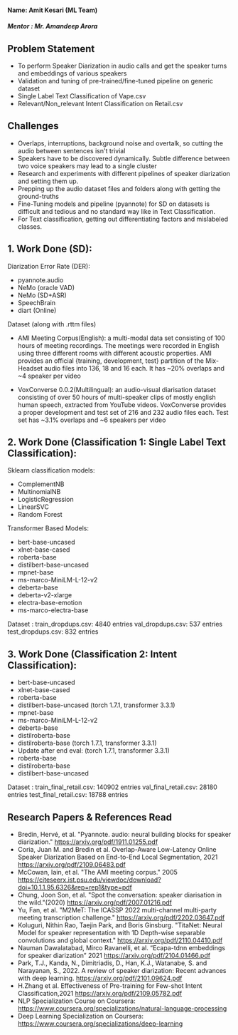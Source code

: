 #### Name: Amit Kesari (ML Team)
##### Mentor : Mr. Amandeep Arora

## Problem Statement
- To perform Speaker Diarization in audio calls and get the speaker turns and embeddings of various speakers
- Validation and tuning of pre-trained/fine-tuned pipeline on generic dataset
- Single Label Text Classification of Vape.csv
- Relevant/Non_relevant Intent Classification on Retail.csv

## Challenges
- Overlaps, interruptions, background noise and overtalk, so cutting the audio between sentences isn't trivial
- Speakers have to be discovered dynamically. Subtle difference between two voice speakers may lead to a single cluster
- Research and experiments with different pipelines of speaker diarization and setting them up. 
- Prepping up the audio dataset files and folders along with getting the ground-truths
- Fine-Tuning models and pipeline (pyannote) for SD on datasets is difficult and tedious and no standard way like in Text Classification.
- For Text classification, getting out differentiating factors and mislabeled classes.

## 1. Work Done (SD):
Diarization Error Rate (DER):
- pyannote.audio
- NeMo (oracle VAD)
- NeMo (SD+ASR)
- SpeechBrain
- diart (Online)


Dataset (along with .rttm files)
- AMI Meeting Corpus(English): a multi-modal data set consisting of 100 hours of meeting recordings. The meetings were recorded in English using three different rooms with different acoustic properties. AMI provides an official {training, development, test} partition of the Mix-Headset audio files into 136, 18 and 16 each. It has ~20% overlaps and ~4 speaker per video

- VoxConverse 0.0.2(Multilingual): an audio-visual diarisation dataset consisting of over 50 hours of multi-speaker clips of mostly english human speech, extracted from YouTube videos. VoxConverse provides a proper development and test set of 216 and 232 audio files each. Test set has ~3.1% overlaps and ~6 speakers per video


## 2. Work Done (Classification 1: Single Label Text Classification):
Sklearn classification models:
- ComplementNB
- MultinomialNB
- LogisticRegression
- LinearSVC
- Random Forest

Transformer Based Models:
- bert-base-uncased
- xlnet-base-cased
- roberta-base
- distilbert-base-uncased
- mpnet-base
- ms-marco-MiniLM-L-12-v2
- deberta-base
- deberta-v2-xlarge
- electra-base-emotion
- ms-marco-electra-base

Dataset :
train_dropdups.csv: 4840 entries
val_dropdups.csv: 537 entries
test_dropdups.csv: 832 entries

## 3. Work Done (Classification 2: Intent Classification):
- bert-base-uncased
- xlnet-base-cased
- roberta-base
- distilbert-base-uncased (torch 1.7.1, transformer 3.3.1)
- mpnet-base
- ms-marco-MiniLM-L-12-v2
- deberta-base
- distilroberta-base
- distilroberta-base (torch 1.7.1, transformer 3.3.1)
- Update after end eval: (torch 1.7.1, transformer 3.3.1)
- roberta-base
- distilroberta-base
- distilbert-base-uncased

Dataset :
train_final_retail.csv: 140902 entries
val_final_retail.csv: 28180 entries
test_final_retail.csv: 18788 entries

## Research Papers & References Read
- Bredin, Hervé, et al. "Pyannote. audio: neural building blocks for speaker diarization." https://arxiv.org/pdf/1911.01255.pdf  
- Coria, Juan M. and Bredin et al. Overlap-Aware Low-Latency Online Speaker Diarization Based on End-to-End Local Segmentation, 2021 https://arxiv.org/pdf/2109.06483.pdf 
- McCowan, Iain, et al. "The AMI meeting corpus." 2005 https://citeseerx.ist.psu.edu/viewdoc/download?doi=10.1.1.95.6326&rep=rep1&type=pdf 
- Chung, Joon Son, et al. "Spot the conversation: speaker diarisation in the wild."(2020) https://arxiv.org/pdf/2007.01216.pdf 
- Yu, Fan, et al. "M2MeT: The ICASSP 2022 multi-channel multi-party meeting transcription challenge." https://arxiv.org/pdf/2202.03647.pdf 
- Koluguri, Nithin Rao, Taejin Park, and Boris Ginsburg. "TitaNet: Neural Model for speaker representation with 1D Depth-wise separable convolutions and global context." https://arxiv.org/pdf/2110.04410.pdf 
- Nauman Dawalatabad, Mirco Ravanelli, et al. “Ecapa-tdnn embeddings for speaker diarization” 2021 https://arxiv.org/pdf/2104.01466.pdf 
- Park, T.J., Kanda, N., Dimitriadis, D., Han, K.J., Watanabe, S. and Narayanan, S., 2022. A review of speaker diarization: Recent advances with deep learning. https://arxiv.org/pdf/2101.09624.pdf 
- H.Zhang et al. Effectiveness of Pre-training for Few-shot Intent Classification,2021 https://arxiv.org/pdf/2109.05782.pdf 
- NLP Specialization Course on Coursera: https://www.coursera.org/specializations/natural-language-processing 
- Deep Learning Specialization on Coursera: https://www.coursera.org/specializations/deep-learning 


